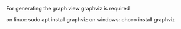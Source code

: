 For generating the graph view graphviz is required

on linux:
sudo apt install graphviz
on windows:
choco install graphviz